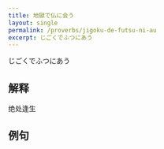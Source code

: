 ```yaml
---
title: 地獄で仏に会う
layout: single
permalink: /proverbs/jigoku-de-futsu-ni-au
excerpt: じごくでふつにあう
---
```


じごくでふつにあう

## 解释

绝处逢生

## 例句

